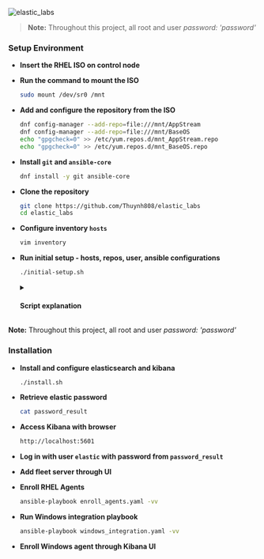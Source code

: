 ![elastic_labs](https://i.imgur.com/BsQNMcw.png)

> **Note:** Throughout this project, all root and user *password: 'password'*

### Setup Environment
- **Insert the RHEL ISO on control node**
  
- **Run the command to mount the ISO**
  
  ```bash
  sudo mount /dev/sr0 /mnt
  ```
- **Add and configure the repository from the ISO**
  
  ```bash
  dnf config-manager --add-repo=file:///mnt/AppStream
  dnf config-manager --add-repo=file:///mnt/BaseOS
  echo "gpgcheck=0" >> /etc/yum.repos.d/mnt_AppStream.repo
  echo "gpgcheck=0" >> /etc/yum.repos.d/mnt_BaseOS.repo
  ```
- **Install `git` and `ansible-core`**
  
  ```bash
  dnf install -y git ansible-core
  ```
- **Clone the repository**
  
  ```bash
  git clone https://github.com/Thuynh808/elastic_labs
  cd elastic_labs
  ```
- **Configure inventory `hosts`**
  
  ```bash
  vim inventory
  ```
- **Run initial setup - hosts, repos, user, ansible configurations**
  
  ```bash
  ./initial-setup.sh
  ```
  <details close>
  <summary> <h4>Script explanation</h4> </summary>
  This script does the following <br><br>
    
    - Configure /etc/hosts file for nodes
    - Setup ftp server on control node as repository
    - Add repo to nodes
    - Ensure python is installed on nodes
    - 
    - Use rhel-system-roles-timesync to synchronize all nodes 
  </details>
  
**Note:** Throughout this project, all root and user *password: 'password'*

   
### Installation
- **Install and configure elasticsearch and kibana**
  ```bash
  ./install.sh
  ```
- **Retrieve elastic password**
  ```bash
  cat password_result
  ```
- **Access Kibana with browser**
  ```bash
  http://localhost:5601
  ```
- **Log in with user `elastic` with password from `password_result`**
- **Add fleet server through UI**

- **Enroll RHEL Agents**
  ```bash
  ansible-playbook enroll_agents.yaml -vv
  ```
- **Run Windows integration playbook**
  ```bash
  ansible-playbook windows_integration.yaml -vv
  ```
- **Enroll Windows agent through Kibana UI**

